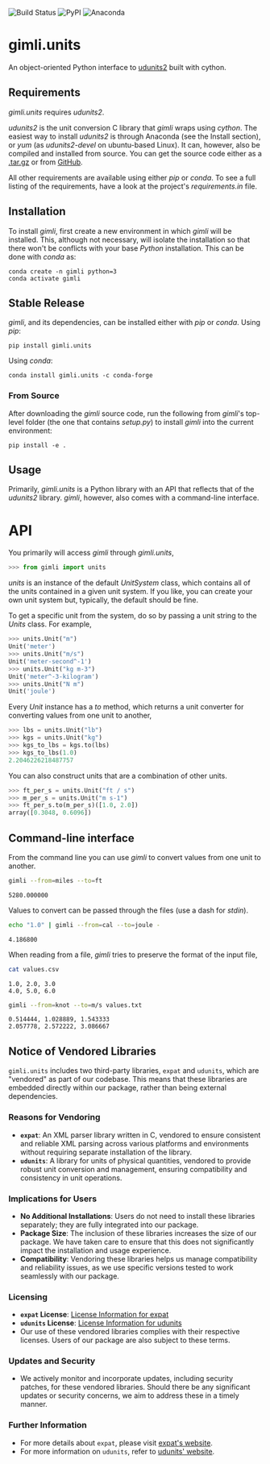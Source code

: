 [anaconda-badge]: https://anaconda.org/conda-forge/gimli.units/badges/version.svg
[anaconda-link]: https://anaconda.org/conda-forge/gimli.units
[build-badge]: https://github.com/mcflugen/gimli/actions/workflows/test.yml/badge.svg
[build-link]: https://github.com/mcflugen/gimli/actions/workflows/test.yml
[expat-github]: https://github.com/libexpat/libexpat
[pypi-badge]: https://badge.fury.io/py/gimli.units.svg
[pypi-link]: https://badge.fury.io/py/gimli.units
[udunits-download]: https://artifacts.unidata.ucar.edu/service/rest/repository/browse/downloads-udunits/
[udunits-github]: https://github.com/Unidata/UDUNITS-2
[udunits-link]: https://www.unidata.ucar.edu/software/udunits/


![[Build Status][build-link]][build-badge]
![[PyPI][pypi-link]][pypi-badge]
![[Anaconda][anaconda-link]][anaconda-badge]


# gimli.units

An object-oriented Python interface to [udunits2][udunits-link] built with cython.

## Requirements

*gimli.units* requires *udunits2*.

*udunits2* is the unit conversion C library that
*gimli* wraps using *cython*. The easiest way to install *udunits2* is
through Anaconda (see the Install section), or *yum* (as *udunits2-devel*
on ubuntu-based Linux). It can, however, also be compiled and installed from source.
You can get the source code either as a [.tar.gz][udunits-download] or from
[GitHub][udunits-github].

All other requirements are available using either *pip* or *conda*. To
see a full listing of the requirements, have a look at the project's
*requirements.in* file.

## Installation

To install *gimli*, first create a new environment in which *gimli* will
be installed. This, although not necessary, will isolate the
installation so that there won't be conflicts with your base *Python*
installation. This can be done with *conda* as:

```
conda create -n gimli python=3
conda activate gimli
```

## Stable Release

*gimli*, and its dependencies, can be installed either with *pip* or
*conda*. Using *pip*:

```
pip install gimli.units
```

Using *conda*:

```
conda install gimli.units -c conda-forge
```

### From Source

After downloading the *gimli* source code, run the following from
*gimli*'s top-level folder (the one that contains *setup.py*) to install
*gimli* into the current environment:

```
pip install -e .
```

## Usage

Primarily, *gimli.units* is a Python library with an API that reflects that of
the *udunits2* library. *gimli*, however, also comes with a
command-line interface.

# API

You primarily will access *gimli* through *gimli.units*,

```python
>>> from gimli import units
```

*units* is an instance of the default *UnitSystem* class, which contains
all of the units contained in a given unit system. If you like, you can create
your own unit system but, typically, the default should be fine.

To get a specific unit from the system, do so by passing a unit
string to the *Units* class. For example,

```python
>>> units.Unit("m")
Unit('meter')
>>> units.Unit("m/s")
Unit('meter-second^-1')
>>> units.Unit("kg m-3")
Unit('meter^-3-kilogram')
>>> units.Unit("N m")
Unit('joule')
```

Every *Unit* instance has a *to* method, which returns a unit converter
for converting values from one unit to another,

```python
>>> lbs = units.Unit("lb")
>>> kgs = units.Unit("kg")
>>> kgs_to_lbs = kgs.to(lbs)
>>> kgs_to_lbs(1.0)
2.2046226218487757
```

You can also construct units that are a combination of other units.

```python
>>> ft_per_s = units.Unit("ft / s")
>>> m_per_s = units.Unit("m s-1")
>>> ft_per_s.to(m_per_s)([1.0, 2.0])
array([0.3048, 0.6096])
```

## Command-line interface

From the command line you can use *gimli* to convert values from one
unit to another.

```bash
gimli --from=miles --to=ft
```
```
5280.000000
```

Values to convert can be passed through the files (use a dash for *stdin*).

```bash
echo "1.0" | gimli --from=cal --to=joule -
```
```
4.186800
```

When reading from a file, *gimli* tries to preserve the format of the
input file,

```bash
cat values.csv
```
```
1.0, 2.0, 3.0
4.0, 5.0, 6.0
```
```bash
gimli --from=knot --to=m/s values.txt
```
```
0.514444, 1.028889, 1.543333
2.057778, 2.572222, 3.086667
```

## Notice of Vendored Libraries

`gimli.units` includes two third-party libraries, `expat` and `udunits`,
which are "vendored" as part of our codebase. This means that these
libraries are embedded directly within our package, rather than being
external dependencies.

### Reasons for Vendoring

- **`expat`**: An XML parser library written in C, vendored to ensure
  consistent and reliable XML parsing across various platforms and
  environments without requiring separate installation of the library.
- **`udunits`**: A library for units of physical quantities, vendored
  to provide robust unit conversion and management, ensuring compatibility
  and consistency in unit operations.

### Implications for Users

- **No Additional Installations**: Users do not need to install these
  libraries separately; they are fully integrated into our package.
- **Package Size**: The inclusion of these libraries increases the size
  of our package. We have taken care to ensure that this does not
  significantly impact the installation and usage experience.
- **Compatibility**: Vendoring these libraries helps us manage
  compatibility and reliability issues, as we use specific versions
  tested to work seamlessly with our package.

### Licensing
- **`expat` License**: [License Information for expat](#)
- **`udunits` License**: [License Information for udunits](#)
- Our use of these vendored libraries complies with their respective
  licenses. Users of our package are also subject to these terms.

### Updates and Security

- We actively monitor and incorporate updates, including security patches,
  for these vendored libraries. Should there be any significant updates
  or security concerns, we aim to address these in a timely manner.

### Further Information

- For more details about `expat`, please visit [expat's website][expat-github].
- For more information on `udunits`, refer to [udunits' website][udunits-link].
